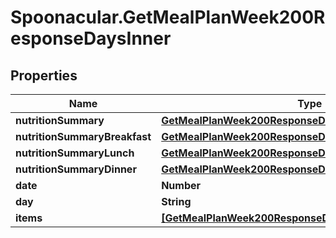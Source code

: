# Spoonacular.GetMealPlanWeek200ResponseDaysInner

## Properties

Name | Type | Description | Notes
------------ | ------------- | ------------- | -------------
**nutritionSummary** | [**GetMealPlanWeek200ResponseDaysInnerNutritionSummary**](GetMealPlanWeek200ResponseDaysInnerNutritionSummary.md) |  | [optional] 
**nutritionSummaryBreakfast** | [**GetMealPlanWeek200ResponseDaysInnerNutritionSummary**](GetMealPlanWeek200ResponseDaysInnerNutritionSummary.md) |  | [optional] 
**nutritionSummaryLunch** | [**GetMealPlanWeek200ResponseDaysInnerNutritionSummary**](GetMealPlanWeek200ResponseDaysInnerNutritionSummary.md) |  | [optional] 
**nutritionSummaryDinner** | [**GetMealPlanWeek200ResponseDaysInnerNutritionSummary**](GetMealPlanWeek200ResponseDaysInnerNutritionSummary.md) |  | [optional] 
**date** | **Number** |  | 
**day** | **String** |  | 
**items** | [**[GetMealPlanWeek200ResponseDaysInnerItemsInner]**](GetMealPlanWeek200ResponseDaysInnerItemsInner.md) |  | [optional] 


